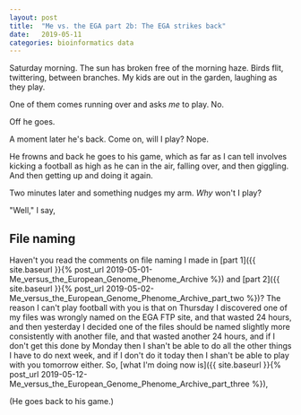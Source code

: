 ```yaml
---
layout: post
title:  "Me vs. the EGA part 2b: The EGA strikes back"
date:   2019-05-11
categories: bioinformatics data
---
```


Saturday morning. The sun has broken free of the morning haze.  Birds flit, twittering, between branches.
 My kids are out in the garden, laughing as they play.

One of them comes running over and asks _me_ to play.  No.

Off he goes.

A moment later he's back. Come on, will I play? Nope. 

He frowns and back he goes to his game, which as far as I can tell involves kicking a football as
high as he can in the air, falling over, and then giggling.  And then getting up and doing it again.

Two minutes later and something nudges my arm. _Why_ won't I play?

"Well," I say,

## File naming

Haven't you read the comments on file naming I made in [part 1]({{ site.baseurl }}{% post_url
2019-05-01-Me_versus_the_European_Genome_Phenome_Archive %}) and [part 2]({{ site.baseurl }}{% post_url
2019-05-02-Me_versus_the_European_Genome_Phenome_Archive_part_two %})? The reason I can't play football with
you is that on Thursday I discovered one of my files was wrongly named on the EGA FTP site, and
that wasted 24 hours, and then yesterday I decided one of the files should be named slightly more
consistently with another file, and that wasted another 24 hours, and if I don't get this done by
Monday then I shan't be able to do all the other things I have to do next week, and if I don't do
it today then I shan't be able to play with you tomorrow either. So, [what I'm doing now is]({{
site.baseurl }}{% post_url 2019-05-12-Me_versus_the_European_Genome_Phenome_Archive_part_three %}),

(He goes back to his game.)

